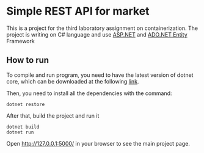 # Simple REST API for market

This is a project for the third laboratory assignment on containerization. The project is writing on C# language and use [ASP.NET](https://dotnet.microsoft.com/en-us/apps/aspnet) and [ADO.NET Entity](https://learn.microsoft.com/uk-ua/ef/) Framework

## How to run

To compile and run program, you need to have the latest version of dotnet core, which can be downloaded at the following [link](https://dotnet.microsoft.com/en-us/download).

Then, you need to install all the dependencies with the command:

```
dotnet restore
```

After that, build the project and run it

```
dotnet build
dotnet run
```

Open http://127.0.0.1:5000/ in your browser to see the main project page.
